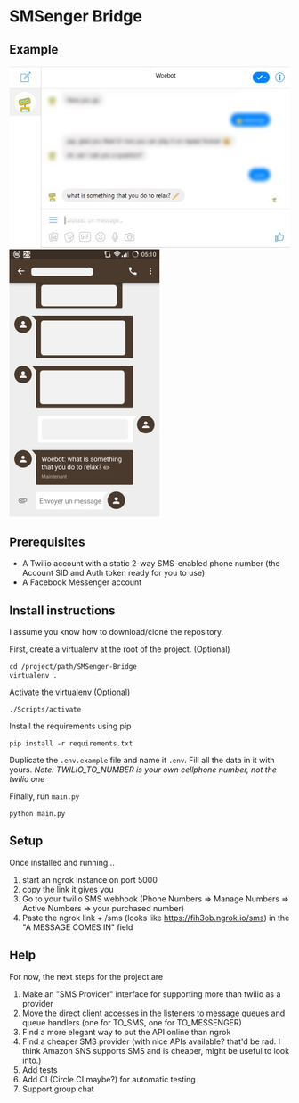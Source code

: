 # SMSenger Bridge

## Example

![Preview1](./images/woebot.jpg)
![Preview2](./images/cell.jpg)

## Prerequisites

- A Twilio account with a static 2-way SMS-enabled phone number (the Account SID and Auth token ready for you to use)
- A Facebook Messenger account

## Install instructions
I assume you know how to download/clone the repository.

First, create a virtualenv at the root of the project. (Optional)
```
cd /project/path/SMSenger-Bridge
virtualenv .
```

Activate the virtualenv (Optional)
```
./Scripts/activate
```

Install the requirements using pip
```
pip install -r requirements.txt
```

Duplicate the `.env.example` file and name it `.env`. Fill all the data in it with yours. _Note: TWILIO_TO_NUMBER is your own cellphone number, not the twilio one_

Finally, run `main.py`
```
python main.py
```

## Setup
Once installed and running...

1. start an ngrok instance on port 5000
2. copy the link it gives you 
3. Go to your twilio SMS webhook (Phone Numbers => Manage Numbers => Active Numbers => your purchased number)
4. Paste the ngrok link + /sms (looks like https://fih3ob.ngrok.io/sms) in the "A MESSAGE COMES IN" field

## Help
For now, the next steps for the project are

1. Make an "SMS Provider" interface for supporting more than twilio as a provider
2. Move the direct client accesses in the listeners to message queues and queue handlers (one for TO_SMS, one for TO_MESSENGER)
3. Find a more elegant way to put the API online than ngrok
4. Find a cheaper SMS provider (with nice APIs available? that'd be rad. I think Amazon SNS supports SMS and is cheaper, might be useful to look into.)
5. Add tests
6. Add CI (Circle CI maybe?) for automatic testing
7. Support group chat
